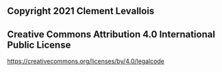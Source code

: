## Copyright 2021 Clement Levallois


## Creative Commons Attribution 4.0 International Public License
https://creativecommons.org/licenses/by/4.0/legalcode
